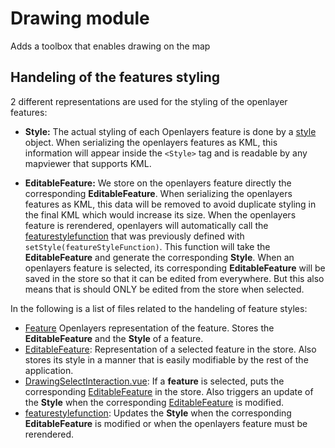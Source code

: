 # Drawing module

Adds a toolbox that enables drawing on the map

## Handeling of the features styling

2 different representations are used for the styling of the openlayer features:

- **Style:** The actual styling of each Openlayers feature is done by a
  [style](https://openlayers.org/en/latest/apidoc/module-ol_style_Style-Style.html) object.
  When serializing the openlayers features as KML, this information will appear inside the
  `<Style>` tag and is readable by any mapviewer that supports KML.

- **EditableFeature:** We store on the openlayers feature directly the corresponding **EditableFeature**. When
  serializing the openlayers features as KML, this data will be removed to avoid duplicate styling in the final
  KML which would increase its size. When the openlayers feature is rerendered, openlayers will automatically call
  the [featurestylefunction](lib/style.js) that was previously defined with `setStyle(featureStyleFunction)`.
  This function will take the **EditableFeature** and generate the corresponding **Style**. When an
  openlayers feature is selected, its corresponding **EditableFeature** will be saved in the store so
  that it can be edited from everywhere. But this also means that is should ONLY be edited from the
  store when selected.

In the following is a list of files related to the handeling of feature styles:

- [Feature](https://openlayers.org/en/latest/apidoc/module-ol_Feature-Feature.html) Openlayers
  representation of the feature. Stores the **EditableFeature** and the **Style** of a feature.
- [EditableFeature](../../api/features/EditableFeature.class.ts): Representation of a selected feature in the store. Also
  stores its style in a manner that is easily modifiable by the rest of the application.
- [DrawingSelectInteraction.vue](components/DrawingSelectInteraction.vue): If a **feature** is
  selected, puts the corresponding [EditableFeature](../../api/features/EditableFeature.class.ts) in the store.
  Also triggers an update of the **Style** when the corresponding [EditableFeature](../../api/features/EditableFeature.class.ts)
  is modified.
- [featurestylefunction](lib/style.js): Updates the **Style** when the corresponding **EditableFeature**
  is modified or when the openlayers feature must be rerendered.
